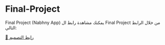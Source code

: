 # Final-Project
Final Project (Nabhny App)
يمكنك مشاهدة رابط ال Final Project من خلال الرابط التالي:

[🔗 رابط التصميم](https://drive.google.com/drive/folders/1eQ7P5T_fzEiSKfWuqqjMSX_YH5F0gACV?usp=sharing)
